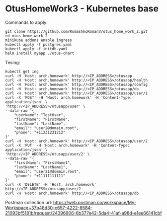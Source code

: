 # OtusHomeWork3 - Kubernetes base
Commands to apply:
```
git clone https://github.com/RomashkoRomanV/otus_home_work_2.git  
cd otus_home_work_2  
minikube addons enable ingress  
kubectl apply -f postgres.yaml
kubectl apply -f initdb.yaml
helm install myapp ./otus-chart
```
Tesing:
```
kubectl get ing
curl -H 'Host: arch.homework' http://<IP_ADDRESS>/otusapp
curl -H 'Host: arch.homework' http://<IP_ADDRESS>/otusapp/health
curl -H 'Host: arch.homework' http://<IP_ADDRESS>/otusapp/config
curl -H 'Host: arch.homework' http://<IP_ADDRESS>/otusapp/db
curl -H 'Host: arch.homework' http://<IP_ADDRESS>/otusapp/user/1
curl -X 'POST' -H 'Host: arch.homework' -H 'Content-Type: application/json' \
'http://<IP_ADDRESS>/otusapp/user' \
--data-raw '{
    "userName": "TestUser",
    "firstName": "FirstName",
    "lastName": "LastName",
    "email": "user2@domain.root",
    "phone": "+11231231212"
}'
curl -H 'Host: arch.homework' http://<IP_ADDRESS>/otusapp/user/2
curl -X 'PUT' -H 'Host: arch.homework' -H 'Content-Type: application/json' \
'http://<IP_ADDRESS>/otusapp/user/2' \
--data-raw '{
    "firstName": "FirstName1",
    "lastName": "LastName1",
    "email": "user21@domain.root",
    "phone": "+11111111111"
}'
curl -X 'DELETE' -H 'Host: arch.homework' http://<IP_ADDRESS>/otusapp/user/2
curl -H 'Host: arch.homework' http://<IP_ADDRESS>/otusapp/db
```
Postman collection url:
  https://web.postman.co/workspace/My-Workspace~37b48d30-c657-4222-8584-21093bf5181b/request/24396906-6b377e42-5da4-41af-a98d-e1ee66141cbf


